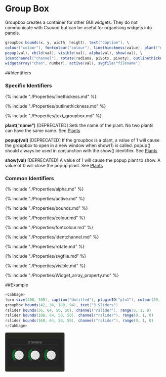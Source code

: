 # Group Box

Groupbox creates a container for other GUI widgets. They do not communicate with Csound but can be useful for organising widgets into panels.

```csharp
groupbox bounds(x, y, width, height), text("Caption"), \
colour("colour"), fontcolour("colour"), linethinckness(value), plant("name"), \
popup(val), child(val), visible(val), alpha(val), show(val), \
identchannel("channel"), rotate(radians, pivotx, pivoty), outlinethickness(val) \
widgetarray("chan", number), active(val), svgfile("filename")
```
<!--(End of syntax)/-->

##Identifiers

### Specific Identifiers

{% include "./Properties/linethickess.md" %}

{% include "./Properties/outlinethickness.md" %} 

{% include "./Properties/text_groupbox.md" %}

**plant("name")** [DEPRECATED] Sets the name of the plant. No two plants can have the same name. See [Plants](./plants.md)

**popup(val)** [DEPRECATED] If the groupbox is a plant, a value of 1 will cause the groupbox to open in a new window when show(1) is called. popup() should always be used in conjunction with the show() identifier. See [Plants](./plants.md)

**show(val)** [DEPRECATED] A value of 1 will cause the popup plant to show. A value of 0 will close the popup plant. See [Plants](./plants.md)

### Common Identifiers

{% include "./Properties/alpha.md" %} 

{% include "./Properties/active.md" %} 

{% include "./Properties/bounds.md" %} 

{% include "./Properties/colour.md" %} 

{% include "./Properties/fontcolour.md" %}  

{% include "./Properties/identchannel.md" %} 

{% include "./Properties/rotate.md" %} 

{% include "./Properties/svgfile.md" %} 

{% include "./Properties/visible.md" %} 

{% include "./Properties/Widget_array_property.md" %} 

<!--(End of identifiers)/-->

##Example
```csharp
<Cabbage>
form size(400, 500), caption("Untitled"), pluginID("plu1"), colour(39, 40, 34)
groupbox bounds(42, 34, 180, 94), text("3 Sliders")
rslider bounds(56, 64, 50, 50), channel("rslider"), range(0, 1, 0)
rslider bounds(108, 64, 50, 50), channel("rslider"), range(0, 1, 0)
rslider bounds(160, 64, 50, 50), channel("rslider"), range(0, 1, 0)
</Cabbage>
```

![](../images/groupBoxExample.png)